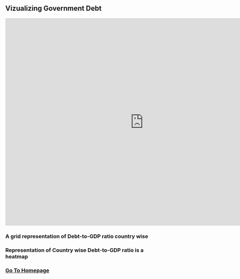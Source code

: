 ## Vizualizing Government Debt

<iframe src="https://data.oecd.org/chart/6v93" width="860" height="645" style="border: 0" mozallowfullscreen="true" webkitallowfullscreen="true" allowfullscreen="true"><a href="https://data.oecd.org/chart/6v93" target="_blank">OECD Chart: General government debt, Total, % of GDP, Annual, 2020</a></iframe>

### A grid representation of Debt-to-GDP ratio country wise

<div class="flourish-embed flourish-chart" data-src="visualisation/7644051"><script src="https://public.flourish.studio/resources/embed.js"></script></div>

### Representation of Country wise Debt-to-GDP ratio is a heatmap

<div class="flourish-embed flourish-heatmap" data-src="visualisation/7675721"><script src="https://public.flourish.studio/resources/embed.js"></script></div>


### [Go To Homepage](/Rawat-Portfolio)
